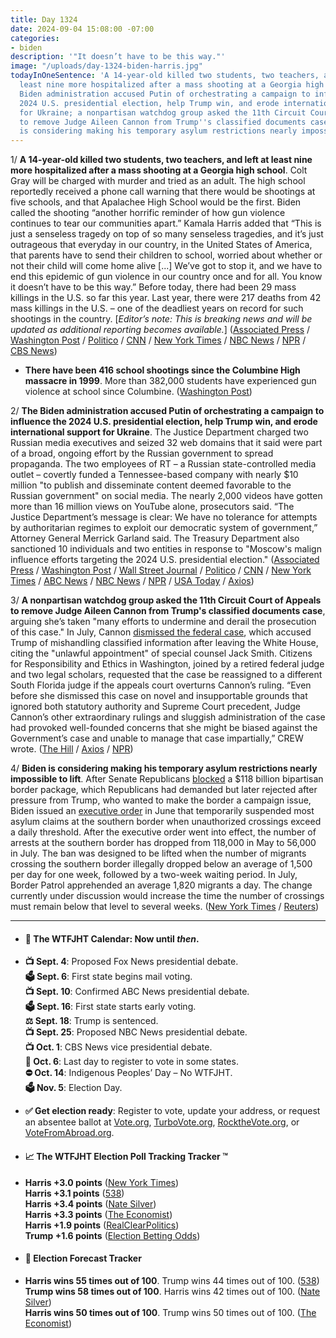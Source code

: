 ```yaml
---
title: Day 1324
date: 2024-09-04 15:08:00 -07:00
categories:
- biden
description: '"It doesn’t have to be this way."'
image: "/uploads/day-1324-biden-harris.jpg"
todayInOneSentence: 'A 14-year-old killed two students, two teachers, and left at
  least nine more hospitalized after a mass shooting at a Georgia high school; the
  Biden administration accused Putin of orchestrating a campaign to influence the
  2024 U.S. presidential election, help Trump win, and erode international support
  for Ukraine; a nonpartisan watchdog group asked the 11th Circuit Court of Appeals
  to remove Judge Aileen Cannon from Trump''s classified documents case; and Biden
  is considering making his temporary asylum restrictions nearly impossible to lift. '
---
```


1/ **A 14-year-old killed two students, two teachers, and left at least nine more hospitalized after a mass shooting at a Georgia high school**. Colt Gray will be charged with murder and tried as an adult. The high school reportedly received a phone call warning that there would be shootings at five schools, and that Apalachee High School would be the first. Biden called the shooting “another horrific reminder of how gun violence continues to tear our communities apart.” Kamala Harris added that “This is just a senseless tragedy on top of so many senseless tragedies, and it’s just outrageous that everyday in our country, in the United States of America, that parents have to send their children to school, worried about whether or not their child will come home alive \[...\] We’ve got to stop it, and we have to end this epidemic of gun violence in our country once and for all. You know it doesn’t have to be this way.” Before today, there had been 29 mass killings in the U.S. so far this year. Last year, there were 217 deaths from 42 mass killings in the U.S. – one of the deadliest years on record for such shootings in the country. \[*Editor’s note: This is breaking news and will be updated as additional reporting becomes available.*\] ([Associated Press](https://apnews.com/article/georgia-high-school-lockdown-3969d34cf6a7adc787facf21c469ef4d) / [Washington Post](https://www.washingtonpost.com/nation/2024/09/04/apalachee-high-school-shooting-georgia/) / [Politico](https://www.politico.com/news/2024/09/04/harris-georgia-school-shooting-00177385) / [CNN](https://www.cnn.com/us/live-news/apalachee-high-school-shooting-georgia-09-04-24/index.html) / [New York Times](https://www.nytimes.com/live/2024/09/04/us/georgia-shooting-apalachee-high-school) / [NBC News](https://www.nbcnews.com/news/us-news/suspect-custody-school-district-atlanta-put-lockdown-reports-campus-th-rcna169562) / [NPR](https://www.npr.org/2024/09/04/nx-s1-5100648/apalachee-high-school-georgia-shooting) / [CBS News](https://www.cbsnews.com/news/school-shooting-georgia-apalachee-high-school/))

* **There have been 416 school shootings since the Columbine High massacre in 1999**. More than 382,000 students have experienced gun violence at school since Columbine. ([Washington Post](https://www.washingtonpost.com/education/interactive/school-shootings-database/))

2/ **The Biden administration accused Putin of orchestrating a campaign to influence the 2024 U.S. presidential election, help Trump win, and erode international support for Ukraine**. The Justice Department charged two Russian media executives and seized 32 web domains that it said were part of a broad, ongoing effort by the Russian government to spread propaganda. The two employees of RT – a Russian state-controlled media outlet – covertly funded a Tennessee-based company with nearly $10 million "to publish and disseminate content deemed favorable to the Russian government" on social media. The nearly 2,000 videos have gotten more than 16 million views on YouTube alone, prosecutors said. “The Justice Department’s message is clear: We have no tolerance for attempts by authoritarian regimes to exploit our democratic system of government,” Attorney General Merrick Garland said. The Treasury Department also sanctioned 10 individuals and two entities in response to "Moscow's malign influence efforts targeting the 2024 U.S. presidential election." ([Associated Press](https://apnews.com/article/russia-justice-department-election-foreign-influence-4888f4bfc61e46173101060ad0321d2f) / [Washington Post](https://www.washingtonpost.com/national-security/2024/09/04/justice-department-election-security/) / [Wall Street Journal](https://www.wsj.com/politics/national-security/u-s-accuses-russia-of-spending-millions-to-influence-u-s-voters-be531b99) / [Politico](https://www.politico.com/news/2024/09/04/russia-election-interference-crackdown-merrick-garland-00177347) / [CNN](https://www.cnn.com/2024/09/04/politics/biden-administration-accuse-russia-election-influence-efforts/index.html) / [New York Times](https://www.nytimes.com/2024/09/04/us/politics/russia-election-influence.html) / [ABC News](https://abcnews.go.com/Politics/biden-admin-target-russia-2024-election-disinformation-efforts/story?id=113383756) / [NBC News](https://www.nbcnews.com/politics/2024-election/biden-administration-hit-russia-sanctions-trying-manipulate-us-opinion-rcna169541) / [NPR](https://www.npr.org/2024/09/04/nx-s1-5100329/us-russia-election-interference-bots-2024) / [USA Today](https://www.usatoday.com/story/news/politics/2024/09/04/russia-election-interference/75072436007/) / [Axios](https://www.axios.com/2024/09/04/justice-department-charges-russian-state-media-election-interference))

3/ **A nonpartisan watchdog group asked the 11th Circuit Court of Appeals to remove Judge Aileen Cannon from Trump's classified documents case**, arguing she’s taken "many efforts to undermine and derail the prosecution of this case." In July, Cannon [dismissed the federal case](https://whatthefuckjusthappenedtoday.com/2024/07/15/day-1273/#2-judge-aileen-cannon-dismissed-spec), which accused Trump of mishandling classified information after leaving the White House, citing the "unlawful appointment" of special counsel Jack Smith. Citizens for Responsibility and Ethics in Washington, joined by a retired federal judge and two legal scholars, requested that the case be reassigned to a different South Florida judge if the appeals court overturns Cannon’s ruling.  “Even before she dismissed this case on novel and insupportable grounds that ignored both statutory authority and Supreme Court precedent, Judge Cannon’s other extraordinary rulings and sluggish administration of the case had provoked well-founded concerns that she might be biased against the Government’s case and unable to manage that case impartially,” CREW wrote. ([The Hill](https://thehill.com/regulation/court-battles/4861235-crew-requests-removal-cannon/) / [Axios](https://www.axios.com/2024/09/04/aileen-cannon-removal-trump-classified-documents) / [NPR](https://www.npr.org/2024/09/04/nx-s1-5100673/judge-cannon-removal-trump-mar-a-lago-documents-case))

4/ **Biden is considering making his temporary asylum restrictions nearly impossible to lift**. After Senate Republicans [blocked](https://whatthefuckjusthappenedtoday.com/2024/02/07/day-1114/#3-senate-republicans-blocked-the-118) a $118 billion bipartisan border package, which Republicans had demanded but later rejected after pressure from Trump, who wanted to make the border a campaign issue, Biden issued an [executive order](https://whatthefuckjusthappenedtoday.com/2024/06/04/day-1232/#4-biden-issued-an-executive-order-th) in June that temporarily suspended most asylum claims at the southern border when unauthorized crossings exceed a daily threshold. After the executive order went into effect, the number of arrests at the southern border has dropped from 118,000 in May to 56,000 in July. The ban was designed to be lifted when the number of migrants crossing the southern border illegally dropped below an average of 1,500 per day for one week, followed by a two-week waiting period. In July, Border Patrol apprehended an average 1,820 migrants a day. The change currently under discussion would increase the time the number of crossings must remain below that level to several weeks. ([New York Times](https://www.nytimes.com/2024/09/04/us/politics/biden-asylum-restrictions.html) / [Reuters](https://www.reuters.com/world/us/biden-officials-weigh-tougher-asylum-ban-mexico-border-2024-09-04/))

---

* #### 📅 The WTFJHT Calendar: Now until *then*.

* **📺 Sept. 4**: Proposed Fox News presidential debate. \
  **🗳️ Sept. 6**: First state begins mail voting. \
  **📺 Sept. 10**: Confirmed ABC News presidential debate. \
  **🗳️ Sept. 16**: First state starts early voting. \
  **⚖️ Sept. 18**: Trump is sentenced. \
  **📺 Sept. 25**: Proposed NBC News presidential debate. \
  **📺 Oct. 1**: CBS News vice presidential debate. \
  **📆 Oct. 6**: Last day to register to vote in some states. \
  **⛔️ Oct. 14**: Indigenous Peoples’ Day – No WTFJHT. \
  **🗳️ Nov. 5**: Election Day.

* **✅ Get election ready**: Register to vote, update your address, or request an absentee ballot at [Vote.org](https://www.vote.org/), [TurboVote.org](https://turbovote.org/), [RocktheVote.org](https://www.rockthevote.org/), or [VoteFromAbroad.org](https://www.votefromabroad.org/).

* #### 📈 The WTFJHT Election Poll Tracking Tracker ™️

* **Harris \+3.0 points** ([New York Times](https://www.nytimes.com/interactive/2024/us/elections/polls-president.html)) \
  **Harris \+3.1 points** ([538](https://projects.fivethirtyeight.com/polls/president-general/2024/national/)) \
  **Harris \+3.4 points** ([Nate Silver](https://www.natesilver.net/p/nate-silver-2024-president-election-polls-model)) \
  **Harris \+3.3 points** ([The Economist](https://www.economist.com/interactive/us-2024-election/trump-harris-polls)) \
  **Harris \+1.9 points** ([RealClearPolitics](https://www.realclearpolling.com/polls/president/general/2024/trump-vs-harris)) \
  **Trump \+1.6 points** ([Election Betting Odds](https://www.electionbettingodds.com/))

* #### 🔮 Election Forecast Tracker

* **Harris wins 55 times out of 100**. Trump wins 44 times out of 100. ([538](https://projects.fivethirtyeight.com/2024-election-forecast/)) \
  **Trump wins 58 times out of 100**. Harris wins 42 times out of 100. ([Nate Silver](https://www.natesilver.net/p/nate-silver-2024-president-election-polls-model)) \
  **Harris wins 50 times out of 100**. Trump wins 50 times out of 100. ([The Economist](https://www.economist.com/interactive/us-2024-election/prediction-model/president/))